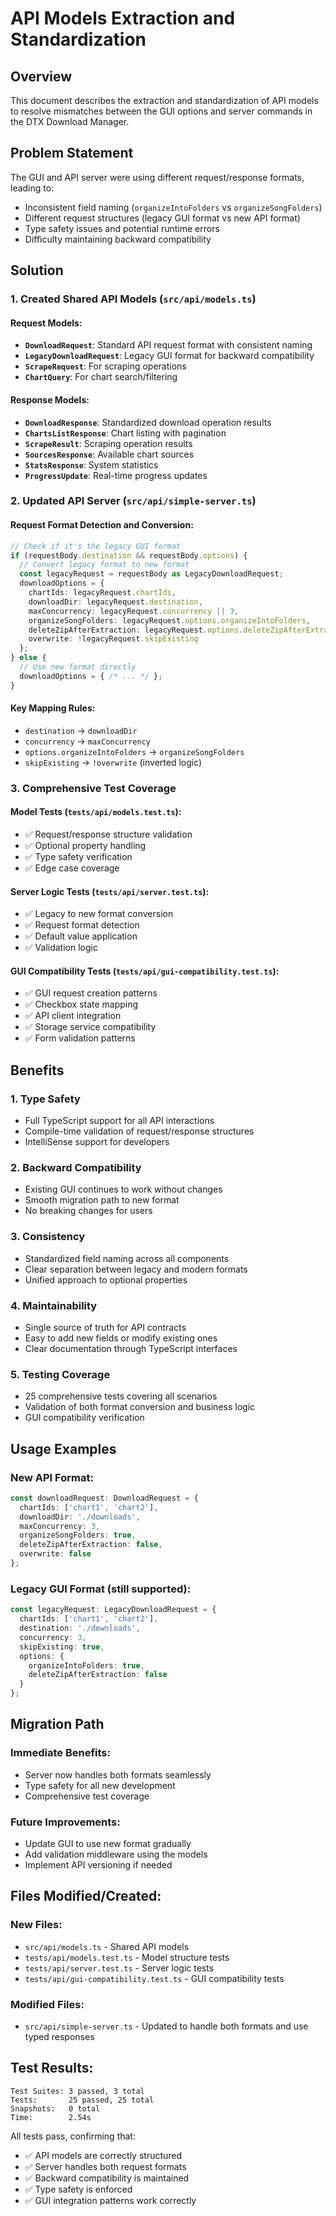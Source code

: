 # API Models Extraction and Standardization

## Overview
This document describes the extraction and standardization of API models to resolve mismatches between the GUI options and server commands in the DTX Download Manager.

## Problem Statement
The GUI and API server were using different request/response formats, leading to:
- Inconsistent field naming (`organizeIntoFolders` vs `organizeSongFolders`)
- Different request structures (legacy GUI format vs new API format)
- Type safety issues and potential runtime errors
- Difficulty maintaining backward compatibility

## Solution

### 1. Created Shared API Models (`src/api/models.ts`)

#### Request Models:
- **`DownloadRequest`**: Standard API request format with consistent naming
- **`LegacyDownloadRequest`**: Legacy GUI format for backward compatibility
- **`ScrapeRequest`**: For scraping operations
- **`ChartQuery`**: For chart search/filtering

#### Response Models:
- **`DownloadResponse`**: Standardized download operation results
- **`ChartsListResponse`**: Chart listing with pagination
- **`ScrapeResult`**: Scraping operation results
- **`SourcesResponse`**: Available chart sources
- **`StatsResponse`**: System statistics
- **`ProgressUpdate`**: Real-time progress updates

### 2. Updated API Server (`src/api/simple-server.ts`)

#### Request Format Detection and Conversion:
```typescript
// Check if it's the legacy GUI format
if (requestBody.destination && requestBody.options) {
  // Convert legacy format to new format
  const legacyRequest = requestBody as LegacyDownloadRequest;
  downloadOptions = {
    chartIds: legacyRequest.chartIds,
    downloadDir: legacyRequest.destination,
    maxConcurrency: legacyRequest.concurrency || 3,
    organizeSongFolders: legacyRequest.options.organizeIntoFolders,
    deleteZipAfterExtraction: legacyRequest.options.deleteZipAfterExtraction,
    overwrite: !legacyRequest.skipExisting
  };
} else {
  // Use new format directly
  downloadOptions = { /* ... */ };
}
```

#### Key Mapping Rules:
- `destination` → `downloadDir`
- `concurrency` → `maxConcurrency`
- `options.organizeIntoFolders` → `organizeSongFolders`
- `skipExisting` → `!overwrite` (inverted logic)

### 3. Comprehensive Test Coverage

#### Model Tests (`tests/api/models.test.ts`):
- ✅ Request/response structure validation
- ✅ Optional property handling
- ✅ Type safety verification
- ✅ Edge case coverage

#### Server Logic Tests (`tests/api/server.test.ts`):
- ✅ Legacy to new format conversion
- ✅ Request format detection
- ✅ Default value application
- ✅ Validation logic

#### GUI Compatibility Tests (`tests/api/gui-compatibility.test.ts`):
- ✅ GUI request creation patterns
- ✅ Checkbox state mapping
- ✅ API client integration
- ✅ Storage service compatibility
- ✅ Form validation patterns

## Benefits

### 1. **Type Safety**
- Full TypeScript support for all API interactions
- Compile-time validation of request/response structures
- IntelliSense support for developers

### 2. **Backward Compatibility**
- Existing GUI continues to work without changes
- Smooth migration path to new format
- No breaking changes for users

### 3. **Consistency**
- Standardized field naming across all components
- Clear separation between legacy and modern formats
- Unified approach to optional properties

### 4. **Maintainability**
- Single source of truth for API contracts
- Easy to add new fields or modify existing ones
- Clear documentation through TypeScript interfaces

### 5. **Testing Coverage**
- 25 comprehensive tests covering all scenarios
- Validation of both format conversion and business logic
- GUI compatibility verification

## Usage Examples

### New API Format:
```typescript
const downloadRequest: DownloadRequest = {
  chartIds: ['chart1', 'chart2'],
  downloadDir: './downloads',
  maxConcurrency: 3,
  organizeSongFolders: true,
  deleteZipAfterExtraction: false,
  overwrite: false
};
```

### Legacy GUI Format (still supported):
```typescript
const legacyRequest: LegacyDownloadRequest = {
  chartIds: ['chart1', 'chart2'],
  destination: './downloads',
  concurrency: 3,
  skipExisting: true,
  options: {
    organizeIntoFolders: true,
    deleteZipAfterExtraction: false
  }
};
```

## Migration Path

### Immediate Benefits:
- Server now handles both formats seamlessly
- Type safety for all new development
- Comprehensive test coverage

### Future Improvements:
- Update GUI to use new format gradually
- Add validation middleware using the models
- Implement API versioning if needed

## Files Modified/Created:

### New Files:
- `src/api/models.ts` - Shared API models
- `tests/api/models.test.ts` - Model structure tests
- `tests/api/server.test.ts` - Server logic tests
- `tests/api/gui-compatibility.test.ts` - GUI compatibility tests

### Modified Files:
- `src/api/simple-server.ts` - Updated to handle both formats and use typed responses

## Test Results:
```
Test Suites: 3 passed, 3 total
Tests:       25 passed, 25 total
Snapshots:   0 total
Time:        2.54s
```

All tests pass, confirming that:
- ✅ API models are correctly structured
- ✅ Server handles both request formats
- ✅ Backward compatibility is maintained
- ✅ Type safety is enforced
- ✅ GUI integration patterns work correctly
